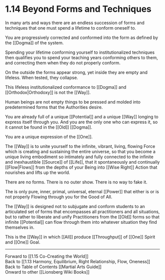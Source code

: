 # 1.14 Beyond Forms and Techniques

In many arts and ways there are an endless succession of forms and techniques that one must spend a lifetime to conform oneself to. 

You are progressively corrected and conformed into the form as defined by the [[Dogma]] of the system. 

Spending your lifetime conforming yourself to institutionalized techniques then qualifies you to spend your teaching years conforming others to them, and correcting them when they do not properly conform. 

On the outside the forms appear strong, yet inside they are empty and lifeless. When tested, they collapse. 

This lifeless institutionalized conformance to [[Dogma]] and [[Orthodox|Orthodoxy]] is not the [[Way]].

Human beings are not empty things to be pressed and molded into predetermined forms that the Authorities desire. 

You are already full of a unique [[Potential]] and a unique [[Way]] longing to express itself through you. And you are the only one who can express it, so it cannot be found in the [[Old]] [[Dogma]]. 

You are a unique expression of the [[One]]. 

The [[Way]] is to unite yourself to the infinite, vibrant, living, flowing Force which is creating and sustaining the entire universe, so that you become a unique living embodiment so intimately and fully connected to the infinite and inexhaustible [[Source]] of [[Life]], that it spontaneously and continually [[Flow|Flows]] from the depths of your Being into [[Wise Right]] Action that nourishes and lifts up the world. 

There are no forms. There is no outer show. There is no way to fake it. 

The is only pure, inner, primal, universal, eternal [[Power]] that either is or is not properly Flowing through you for the Good of All. 

The [[Way]] is designed not to subjugate and conform students to an articulated set of forms that encompasses all practitioners and all situations, but to rather to liberate and unify Practitioners from the [[Old]] forms so that infinite [[Potential]] can flow through them into whatever situation they find themselves in.  

This is the [[Way]] in which [[All]] produce [[Throughput]] of [[One]] Spirit and [[One]] Goal. 

____
Forward to [[1.15 Co-Creating the World]]  
Back to [[1.13 Harmony, Equilibrium, Right Relationship, Flow, Oneness]]  
Back to Table of Contents [[Martial Arts Guide]]  
Onward to other [[Lionsberg Wiki Books]]  


